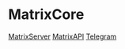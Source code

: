 MatrixCore
======
[MatrixServer](https://github.com/imyoric/MatrixCore-Server)
[MatrixAPI](https://github.com/imyoric/MatrixCore-API)
[Telegram](https://t.me/MinecraftMatrixCore)
